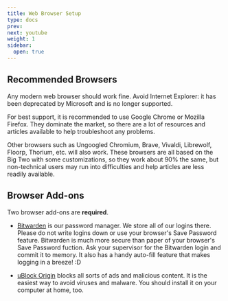```yaml
---
title: Web Browser Setup
type: docs
prev: 
next: youtube
weight: 1
sidebar:
  open: true
---
```


## Recommended Browsers

Any modern web browser should work fine. Avoid Internet Explorer: it has been deprecated by Microsoft and is no longer supported.

For best support, it is recommended to use Google Chrome or Mozilla Firefox. They dominate the market, so there are a lot of resources and articles available to help troubleshoot any problems.

Other browsers such as Ungoogled Chromium, Brave, Vivaldi, Librewolf, Floorp, Thorium, etc. will also work. These browsers are all based on the Big Two with some customizations, so they work about 90% the same, but non-technical users may run into difficulties and help articles are less readily available.

## Browser Add-ons

Two browser add-ons are **required**.

* [Bitwarden](https://bitwarden.com/download/) is our password manager. We store all of our logins there. Please do not write logins down or use your browser's Save Password feature. Bitwarden is much more secure than paper of your browser's Save Password fuction. Ask your supervisor for the Bitwarden login and commit it to memory. It also has a handy auto-fill feature that makes logging in a breeze! :D

* [uBlock Origin](https://ublockorigin.com/) blocks all sorts of ads and malicious content. It is the easiest way to avoid viruses and malware. You should install it on your computer at home, too.